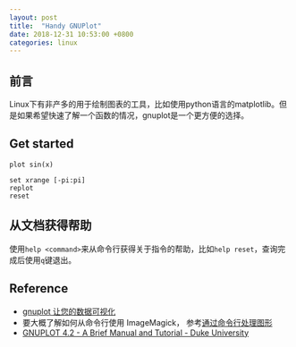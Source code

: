 ```yaml
---
layout: post
title:  "Handy GNUPlot"
date: 2018-12-31 10:53:00 +0800
categories: linux
---
```


## 前言

Linux下有非产多的用于绘制图表的工具，比如使用python语言的matplotlib。但是如果希望快速了解一个函数的情况，gnuplot是一个更方便的选择。

## Get started

```gnuplot
plot sin(x)
```

```gnuplot
set xrange [-pi:pi]
replot
reset
```

## 从文档获得帮助

使用``help <command>``来从命令行获得关于指令的帮助，比如``help reset``，查询完成后使用``q``键退出。


## Reference

* [gnuplot 让您的数据可视化](https://www.ibm.com/developerworks/cn/linux/l-gnuplot/index.html)
* 要大概了解如何从命令行使用 ImageMagick， 参考[通过命令行处理图形](https://www.ibm.com/developerworks/cn/linux/l-graf/)
* [GNUPLOT 4.2 - A Brief Manual and Tutorial - Duke University](https://people.duke.edu/~hpgavin/gnuplot.html)

